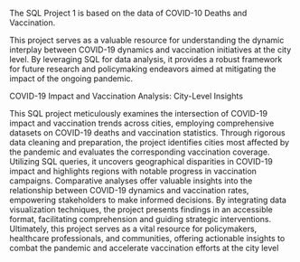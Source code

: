 The SQL Project 1 is based on the data of COVID-10 Deaths and Vaccination.

This project serves as a valuable resource for understanding the dynamic interplay between COVID-19 dynamics and vaccination initiatives at the city level.
By leveraging SQL for data analysis, it provides a robust framework for future research and policymaking endeavors aimed at mitigating the impact of the ongoing pandemic.

COVID-19 Impact and Vaccination Analysis: City-Level Insights

This SQL project meticulously examines the intersection of COVID-19 impact and vaccination trends across cities, employing comprehensive datasets on COVID-19 deaths and vaccination statistics. Through rigorous data cleaning and preparation, the project identifies cities most affected by the pandemic and evaluates the corresponding vaccination coverage. Utilizing SQL queries, it uncovers geographical disparities in COVID-19 impact and highlights regions with notable progress in vaccination campaigns. Comparative analyses offer valuable insights into the relationship between COVID-19 dynamics and vaccination rates, empowering stakeholders to make informed decisions. By integrating data visualization techniques, the project presents findings in an accessible format, facilitating comprehension and guiding strategic interventions. Ultimately, this project serves as a vital resource for policymakers, healthcare professionals, and communities, offering actionable insights to combat the pandemic and accelerate vaccination efforts at the city level
